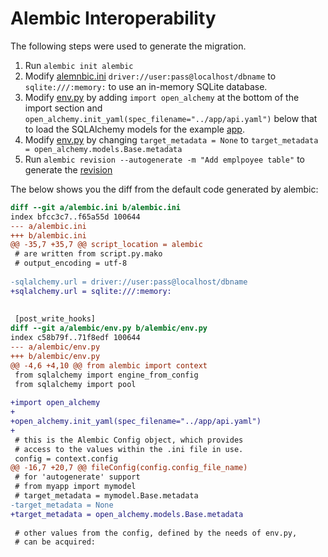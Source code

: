 # Alembic Interoperability

The following steps were used to generate the migration.

1. Run `alembic init alembic`
2. Modify [alemnbic.ini](alembic.ini) `driver://user:pass@localhost/dbname`
   to `sqlite:///:memory:` to use an in-memory SQLite database.
3. Modify [env.py](alembic/env.py) by adding `import open_alchemy` at the
   bottom of the import section and
   `open_alchemy.init_yaml(spec_filename="../app/api.yaml")` below that to load
   the SQLAlchemy models for the example [app](../app).
4. Modify [env.py](alembic/env.py) by changing `target_metadata = None` to
   `target_metadata = open_alchemy.models.Base.metadata`
5. Run `alembic revision --autogenerate -m "Add emplpoyee table"` to generate
   the [revision](alembic/versions)

The below shows you the diff from the default code generated by alembic:
```diff
diff --git a/alembic.ini b/alembic.ini
index bfcc3c7..f65a55d 100644
--- a/alembic.ini
+++ b/alembic.ini
@@ -35,7 +35,7 @@ script_location = alembic
 # are written from script.py.mako
 # output_encoding = utf-8
 
-sqlalchemy.url = driver://user:pass@localhost/dbname
+sqlalchemy.url = sqlite:///:memory:
 
 
 [post_write_hooks]
diff --git a/alembic/env.py b/alembic/env.py
index c58b79f..71f8edf 100644
--- a/alembic/env.py
+++ b/alembic/env.py
@@ -4,6 +4,10 @@ from alembic import context
 from sqlalchemy import engine_from_config
 from sqlalchemy import pool
 
+import open_alchemy
+
+open_alchemy.init_yaml(spec_filename="../app/api.yaml")
+
 # this is the Alembic Config object, which provides
 # access to the values within the .ini file in use.
 config = context.config
@@ -16,7 +20,7 @@ fileConfig(config.config_file_name)
 # for 'autogenerate' support
 # from myapp import mymodel
 # target_metadata = mymodel.Base.metadata
-target_metadata = None
+target_metadata = open_alchemy.models.Base.metadata
 
 # other values from the config, defined by the needs of env.py,
 # can be acquired:
```
